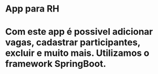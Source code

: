 <h1>App para RH<h1/>
<p>
  Com este app é possivel adicionar vagas, cadastrar participantes, excluir e muito mais.
  Utilizamos o framework SpringBoot.
</p>
